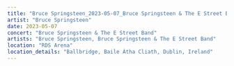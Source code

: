 ```yaml
---
title: "Bruce Springsteen_2023-05-07_Bruce Springsteen & The E Street Band"
artist: "Bruce Springsteen"
date: 2023-05-07
concert: "Bruce Springsteen & The E Street Band"
artists: "Bruce Springsteen, Bruce Springsteen & The E Street Band"
location: "RDS Arena"
location_details: "Ballbridge, Baile Átha Cliath, Dublin, Ireland"
---
```


